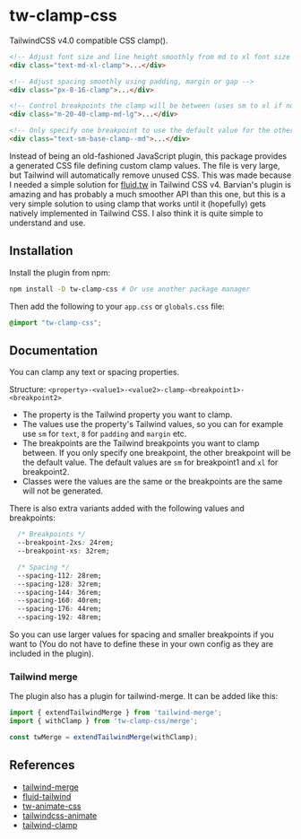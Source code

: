 # tw-clamp-css

TailwindCSS v4.0 compatible CSS clamp().

```html
<!-- Adjust font size and line height smoothly from md to xl font size and line height -->
<div class="text-md-xl-clamp">...</div>

<!-- Adjust spacing smoothly using padding, margin or gap -->
<div class="px-8-16-clamp">...</div>

<!-- Control breakpoints the clamp will be between (uses sm to xl if not specified) -->
<div class="m-20-40-clamp-md-lg">...</div>

<!-- Only specify one breakpoint to use the default value for the other -->
<div class="text-sm-base-clamp--md">...</div>
```

Instead of being an old-fashioned JavaScript plugin, this package provides a
generated CSS file defining custom clamp values. The file is very large, but Tailwind will automatically remove unused CSS. This was made because I needed a simple solution for [fluid.tw](https://github.com/barvian/fluid-tailwind) in Tailwind CSS v4. Barvian's plugin is amazing and has probably a much smoother API than this one, but this is a very simple solution to using clamp that works until it (hopefully) gets natively implemented in Tailwind CSS. I also think it is quite simple to understand and use.

## Installation

Install the plugin from npm:

```sh
npm install -D tw-clamp-css # Or use another package manager
```

Then add the following to your `app.css` or `globals.css` file:

```css
@import "tw-clamp-css";
```

## Documentation

You can clamp any text or spacing properties.

Structure: `<property>-<value1>-<value2>-clamp-<breakpoint1>-<breakpoint2>`

- The property is the Tailwind property you want to clamp.
- The values use the property's Tailwind values, so you can for example use `sm` for `text`, `8` for `padding` and `margin` etc.
- The breakpoints are the Tailwind breakpoints you want to clamp between. If you only specify one breakpoint, the other breakpoint will be the default value. The default values are `sm` for breakpoint1 and `xl` for breakpoint2.
- Classes were the values are the same or the breakpoints are the same will not be generated.

There is also extra variants added with the following values and breakpoints:

```css
  /* Breakpoints */
  --breakpoint-2xs: 24rem;
  --breakpoint-xs: 32rem;

  /* Spacing */
  --spacing-112: 28rem;
  --spacing-128: 32rem;
  --spacing-144: 36rem;
  --spacing-160: 40rem;
  --spacing-176: 44rem;
  --spacing-192: 48rem;
```

So you can use larger values for spacing and smaller breakpoints if you want to (You do not have to define these in your own config as they are included in the plugin).

### Tailwind merge

The plugin also has a plugin for tailwind-merge. It can be added like this:

```typescript
import { extendTailwindMerge } from 'tailwind-merge';
import { withClamp } from 'tw-clamp-css/merge';

const twMerge = extendTailwindMerge(withClamp);
```

## References

- [tailwind-merge](https://github.com/dcastil/tailwind-merge)
- [fluid-tailwind](https://github.com/barvian/fluid-tailwind)
- [tw-animate-css](https://github.com/jamiebuilds/tailwindcss-animate)
- [tailwindcss-animate](https://github.com/jamiebuilds/tailwindcss-animate)
- [tailwind-clamp](https://github.com/nicolas-cusan/tailwind-clamp)
